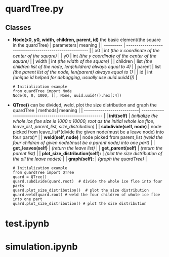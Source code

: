 # quardTree.py

## Classes
* **Node(x0, y0, width, children, parent, id)**
    the basic element(the square in the quardTree)
    | parameters| meaning |
    | --------- | ------------------------------------------------------- |
    |     x0    | int *(the x coordinate of the center of the square)*    |
    |     y0    | int *(the y coordinate of the center of the square)*    |
    |   width   | int *(the width of the square)*    |
    | children  | list *(the children list of the node, len(children) always equal to 4)*    |
    |  parent   | list *(the parent list of the node, len(parent) always equal to 1)*   |
    |     id    | int *(unique id helped for debugging, usually use uuid.uuid4())*     |
   
    
    ```
    # Initialization example
    from quardTree import Node
    Node(0, 0, 1000, [], None, uuid.uuid4().hex[:4])
    ```
    
* **QTree()**
    can be divided, weld, plot the size distribution and graph the quardTree
    | methods| meaning |
    | ---------------------------| ------------------------------------------------------- |
    | **__init__(self)**  |  *(initialize the whole ice floe size is 1000 x 10000, root as the initial whole ice floe, leave_list, parent_list, size_distribution)*    |
    | **subdivide(self, node)**  | node picked from leave_list*(divide the given node(must be a leave node) into four parts)* |
    | **weld(self, node)**  | node picked from parent_list *(weld the four children of given node(must be a parent node) into one part)* |
    | **get_leaves(self)**  | *(return the leave list)* |
    | **get_parent(self)**  | *(return the parent list)* |
    | **plot_size_distribution(self):**  | *(plot the size distribution of the all the leave nodes)* |
    | **graph(self):**  | *(graph the quardTree)* |
    
    ```
    # Initialization example
    from quardTree import QTree
    quard = QTree()
    quard.subdivide(quard.root)  # divide the whole ice floe into four parts
    quard.plot_size_distribution()  # plot the size distribution
    quard.weld(quard.root) # weld the four children of whole ice floe into one part
    quard.plot_size_distribution() # plot the size distribution
    ```

# test.ipynb

# simulation.ipynb
